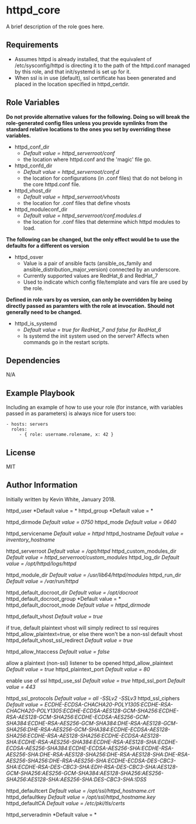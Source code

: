 httpd_core
=========

A brief description of the role goes here.

Requirements
------------

- Assumes httpd is already installed, that the equivalent of /etc/sysconfig/httpd is directing it to the path of the httpd.conf managed by this role, and that init/systemd is set up for it.
- When ssl is in use (default), ssl certificate has been generated and placed in the location specified in httpd_certdir.


Role Variables
--------------

**Do not provide alternative values for the following. Doing so will break the role-generated config files unless you provide symlinks from the standard relative locations to the ones you set by overriding these variables.**

- httpd_conf_dir
  - _Default value = httpd_serverroot/conf_
  - the location where httpd.conf and the 'magic' file go.
- httpd_confd_dir
  - *Default value = httpd_serverroot/conf.d*
  - the location for configurations (in .conf files) that do not belong in the core httpd.conf file.
- httpd_vhost_dir
  - *Default value = httpd_serverroot/vhosts*
  - the location for .conf files that define vhosts
- httpd_moduleconf_dir
  - *Default value = httpd_serverroot/conf.modules.d*
  - the location for .conf files that determine which httpd modules to load.

**The following can be changed, but the only effect would be to use the defaults for a different os version**
- httpd_osver
  - Value is a pair of ansible facts (ansible_os_family and ansible_distribution_major_version) connected by an underscore.
  - Currently supported values are RedHat_6 and RedHat_7
  - Used to indicate which config file/template and vars file are used by the role.

**Defined in role vars by os version, can only be overridden by being directly passed as paramters with the role at invocation.**
**Should not generally need to be changed.**
 - httpd_is_systemd
   - *Default value = true for RedHat_7 and false for RedHat_6*
   - Is systemd the init system used on the server? Affects when commands go in the restart scripts.

Dependencies
------------

N/A

Example Playbook
----------------

Including an example of how to use your role (for instance, with variables passed in as parameters) is always nice for users too:

    - hosts: servers
      roles:
         - { role: username.rolename, x: 42 }

License
-------

MIT

Author Information
------------------

Initially written by Kevin White, January 2018.

httpd_user *Default value = *
httpd_group *Default value = *


httpd_dirmode *Default value = 0750*
httpd_mode *Default value = 0640*

httpd_servicename *Default value = httpd*
httpd_hostname *Default value = inventory_hostname*

httpd_serverroot *Default value = /opt/httpd*
httpd_custom_modules_dir *Default value = httpd_serverroot/custom_modules*
httpd_log_dir *Default value = /opt/httpd/logs/httpd*

httpd_module_dir *Default value = /usr/lib64/httpd/modules*
httpd_run_dir *Default value = /var/run/httpd*

httpd_default_docroot_dir *Default value = /opt/docroot*
httpd_default_docroot_group *Default value = *
httpd_default_docroot_mode *Default value = httpd_dirmode*

httpd_default_vhost *Default value = true*

if true, default plaintext vhost will simply redirect to ssl
requires httpd_allow_plaintext=true,
or else there won't be a non-ssl default vhost
httpd_default_vhost_ssl_redirect *Default value = true*

httpd_allow_htaccess *Default value = false*

allow a plaintext (non-ssl) listener to be opened
httpd_allow_plaintext *Default value = true*
httpd_plaintext_port *Default value = 80*

enable use of ssl
httpd_use_ssl *Default value = true*
httpd_ssl_port *Default value = 443*

httpd_ssl_protocols *Default value = all -SSLv2 -SSLv3*
httpd_ssl_ciphers *Default value = ECDHE-ECDSA-CHACHA20-POLY1305:ECDHE-RSA-CHACHA20-POLY1305:ECDHE-ECDSA-AES128-GCM-SHA256:ECDHE-RSA-AES128-GCM-SHA256:ECDHE-ECDSA-AES256-GCM-SHA384:ECDHE-RSA-AES256-GCM-SHA384:DHE-RSA-AES128-GCM-SHA256:DHE-RSA-AES256-GCM-SHA384:ECDHE-ECDSA-AES128-SHA256:ECDHE-RSA-AES128-SHA256:ECDHE-ECDSA-AES128-SHA:ECDHE-RSA-AES256-SHA384:ECDHE-RSA-AES128-SHA:ECDHE-ECDSA-AES256-SHA384:ECDHE-ECDSA-AES256-SHA:ECDHE-RSA-AES256-SHA:DHE-RSA-AES128-SHA256:DHE-RSA-AES128-SHA:DHE-RSA-AES256-SHA256:DHE-RSA-AES256-SHA:ECDHE-ECDSA-DES-CBC3-SHA:ECDHE-RSA-DES-CBC3-SHA:EDH-RSA-DES-CBC3-SHA:AES128-GCM-SHA256:AES256-GCM-SHA384:AES128-SHA256:AES256-SHA256:AES128-SHA:AES256-SHA:DES-CBC3-SHA:!DSS*

httpd_defaultcert *Default value = /opt/ssl/httpd_hostname.crt*
httpd_defaultkey *Default value = /opt/ssl/httpd_hostname.key*
httpd_defaultCA *Default value = /etc/pki/tls/certs*

httpd_serveradmin *Default value = *

